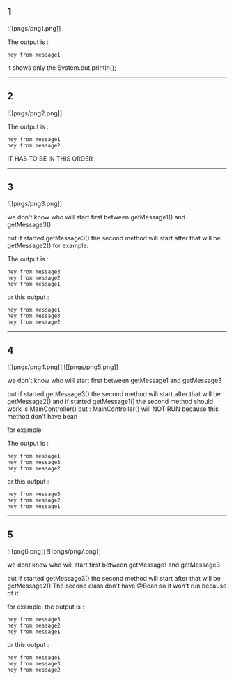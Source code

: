 
## 1

![[pngs/png1.png]]

The output is :
```
hey from message1
```

it shows only the System.out.println();

-------------------------------------------------

## 2

![[pngs/png2.png]]

The output is :
```
hey from message1
hey from message2
```
IT HAS TO BE IN THIS ORDER

------------------------------------

## 3

![[pngs/png3.png]]

we don't know who will start first between 
getMessage1() and getMessage3()

but if started getMessage3() the second method will start after that will be getMessage2() for example:

The output is :
```
hey from message3
hey from message2
hey from message1
```
or this output :
```
hey from message1
hey from message3
hey from message2
```

--------------------------------------------
## 4

![[pngs/png4.png]]
![[pngs/png5.png]]


we don't know who will start first between 
getMessage1 and getMessage3

but if started getMessage3() the second method will start after that will be getMessage2() 
and if started getMessage1() the second method should work is MainController() but :
MainController() will NOT RUN because this method don't have bean

for example:

The output is :
```
hey from message1
hey from message3
hey from message2
```
or this output :
```
hey from message3
hey from message2
hey from message1
```

------------------------------

## 5
![[png6.png]]
![[pngs/png7.png]]

we dont know who will start first between 
getMessage1 and getMessage3

but if started getMessage3() the second method will start after that will be getMessage2()
The second class don't have @Bean so it won't run because of it

for example:
the output is :
```
hey from message3
hey from message2
hey from message1
```
or this output :
```
hey from message1
hey from message3
hey from message2
```